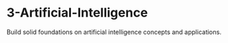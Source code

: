 # 3-Artificial-Intelligence
Build solid foundations on artificial intelligence concepts and applications.
